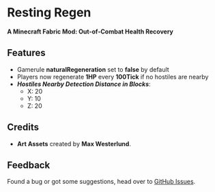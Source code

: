 # Resting Regen
**A Minecraft Fabric Mod: Out‑of‑Combat Health Recovery**

## Features
- Gamerule **naturalRegeneration** set to **false** by default
- Players now regenerate **1HP** every **100Tick** if no hostiles are nearby
- ***Hostiles Nearby Detection Distance in Blocks***:
  - X: 20
  - Y: 10
  - Z: 20

## **Credits**
- **Art Assets** created by **Max Westerlund**.

## Feedback
Found a bug or got some suggestions, head over to [GitHub Issues](https://github.com/q4niel/Resting-Regen/issues).